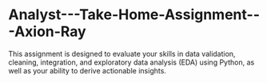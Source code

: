 # Analyst---Take-Home-Assignment---Axion-Ray
This assignment is designed to evaluate your skills in data validation, cleaning, integration, and  exploratory data analysis (EDA) using Python, as well as your ability to derive actionable  insights. 
